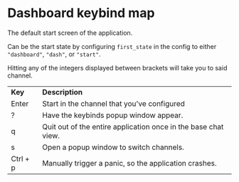 # Dashboard keybind map

The default start screen of the application.

Can be the start state by configuring `first_state` in the config to either `"dashboard"`, `"dash"`, or `"start"`.

Hitting any of the integers displayed between brackets will take you to said channel.

<table>
<tr>
<td> <b>Key</b>
<td> <b> Description</b>
<tr>
<td> Enter
<td> Start in the channel that you've configured
<tr>
<td> ?
<td> Have the keybinds popup window appear.
<tr>
<td> q
<td> Quit out of the entire application once in the base chat view.
<tr>
<td> s
<td> Open a popup window to switch channels.
<tr>
<td> Ctrl + p
<td> Manually trigger a panic, so the application crashes.
</table>
